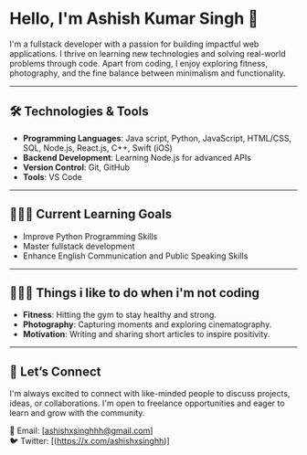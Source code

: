 # Hello, I'm Ashish Kumar Singh 👋  

I'm a fullstack developer with a passion for building impactful web applications. I thrive on learning new technologies and solving real-world problems through code. 
Apart from coding, I enjoy exploring fitness, photography, and the fine balance between minimalism and functionality.  

---

## 🛠️ Technologies & Tools  

- **Programming Languages**: Java script, Python, JavaScript, HTML/CSS, SQL, Node.js, React.js, C++, Swift (iOS)
- **Backend Development**: Learning Node.js for advanced APIs  
- **Version Control**: Git, GitHub  
- **Tools**: VS Code

---

## 👨🏻‍💻 Current Learning Goals  

- Improve Python Programming Skills
- Master fullstack development
- Enhance English Communication and Public Speaking Skills  

---

## 🧑🏻‍🎨 Things i like to do when i'm not coding

- **Fitness**: Hitting the gym to stay healthy and strong.  
- **Photography**: Capturing moments and exploring cinematography.  
- **Motivation**: Writing and sharing short articles to inspire positivity.  

---

## 🐶 Let’s Connect  

I'm always excited to connect with like-minded people to discuss projects, ideas, or collaborations. I'm open to freelance opportunities and eager to learn and grow with the community.  

📧 Email: [ashishxsinghhh@gmail.com]  
🐦 Twitter: [(https://x.com/ashishxsinghh)]  
